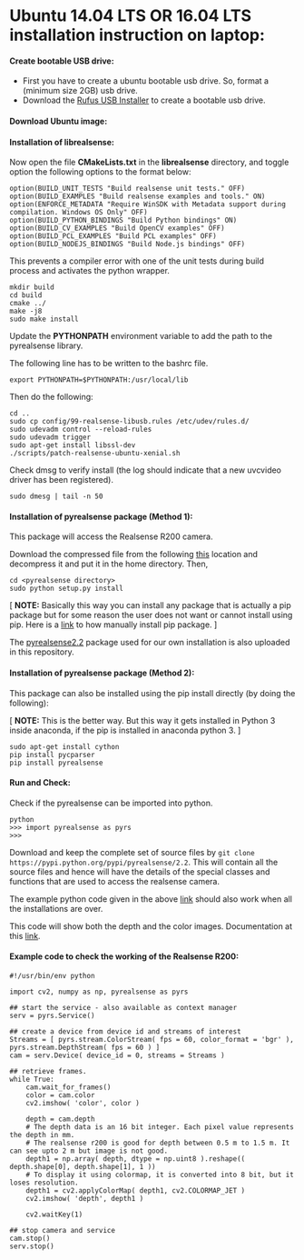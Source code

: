 # Ubuntu 14.04 LTS OR 16.04 LTS installation instruction on laptop:

#### Create bootable USB drive:
* First you have to create a ubuntu bootable usb drive. So, format a (minimum size 2GB) usb drive.
* Download the [Rufus USB Installer](https://rufus.akeo.ie/downloads/rufus-2.12.exe) to create a bootable usb drive.

#### Download Ubuntu image:


#### Installation of librealsense:

Now open the file **CMakeLists.txt** in the **librealsense** directory, and toggle option the following options to the format below:

```
option(BUILD_UNIT_TESTS "Build realsense unit tests." OFF)
option(BUILD_EXAMPLES "Build realsense examples and tools." ON)
option(ENFORCE_METADATA "Require WinSDK with Metadata support during compilation. Windows OS Only" OFF)
option(BUILD_PYTHON_BINDINGS "Build Python bindings" ON)
option(BUILD_CV_EXAMPLES "Build OpenCV examples" OFF)
option(BUILD_PCL_EXAMPLES "Build PCL examples" OFF)
option(BUILD_NODEJS_BINDINGS "Build Node.js bindings" OFF)
```

This prevents a compiler error with one of the unit tests during build process and activates the python wrapper.

```
mkdir build
cd build
cmake ../
make -j8 
sudo make install 
```

Update the **PYTHONPATH** environment variable to add the path to the pyrealsense library.

The following line has to be written to the bashrc file.
```
export PYTHONPATH=$PYTHONPATH:/usr/local/lib
```

Then do the following:

```
cd ..
sudo cp config/99-realsense-libusb.rules /etc/udev/rules.d/ 
sudo udevadm control --reload-rules 
sudo udevadm trigger 
sudo apt-get install libssl-dev 
./scripts/patch-realsense-ubuntu-xenial.sh 
```

Check dmsg to verify install (the log should indicate that a new uvcvideo driver has been registered).

```
sudo dmesg | tail -n 50 
```

#### Installation of pyrealsense package (Method 1):

This package will access the Realsense R200 camera.

Download the compressed file from the following [this](https://pypi.python.org/pypi/pyrealsense/2.2) location and decompress it and put it in the home directory.
Then, 

```
cd <pyrealsense directory>
sudo python setup.py install
```

[ **NOTE:** Basically this way you can install any package that is actually a pip package but for some reason the user does not want or cannot install using pip.
Here is a [link](https://stackoverflow.com/questions/13270877/how-to-manually-install-a-pypi-module-without-pip-easy-install) to how manually install pip package. ]

The [pyrealsense2.2](pyrealsense-2.2.tar.gz) package used for our own installation is also uploaded in this repository.

#### Installation of pyrealsense package (Method 2):

This package can also be installed using the pip install directly (by doing the following):

[ **NOTE:** This is the better way. But this way it gets installed in Python 3 inside anaconda, if the pip is installed in anaconda python 3. ]

```
sudo apt-get install cython
pip install pycparser
pip install pyrealsense
```

#### Run and Check:
Check if the pyrealsense can be imported into python.

```
python
>>> import pyrealsense as pyrs
>>>
```

Download and keep the complete set of source files by `git clone https://pypi.python.org/pypi/pyrealsense/2.2`.
This will contain all the source files and hence will have the details of the special classes and functions that are used to access the realsense camera. 

The example python code given in the above [link](https://pypi.python.org/pypi/pyrealsense/2.2) should also work when all the installations are over.

This code will show both the depth and the color images.
Documentation at this [link](http://pyrealsense.readthedocs.io/en/master/pyrealsense.html#module-pyrealsense.core).

#### Example code to check the working of the Realsense R200:

```
#!/usr/bin/env python

import cv2, numpy as np, pyrealsense as pyrs

## start the service - also available as context manager
serv = pyrs.Service()

## create a device from device id and streams of interest
Streams = [ pyrs.stream.ColorStream( fps = 60, color_format = 'bgr' ), pyrs.stream.DepthStream( fps = 60 ) ]
cam = serv.Device( device_id = 0, streams = Streams )

## retrieve frames.
while True:
    cam.wait_for_frames()
    color = cam.color
    cv2.imshow( 'color', color )
    
    depth = cam.depth   
    # The depth data is an 16 bit integer. Each pixel value represents the depth in mm. 
    # The realsense r200 is good for depth between 0.5 m to 1.5 m. It can see upto 2 m but image is not good.
    depth1 = np.array( depth, dtype = np.uint8 ).reshape(( depth.shape[0], depth.shape[1], 1 ))     
    # To display it using colormap, it is converted into 8 bit, but it loses resolution.
    depth1 = cv2.applyColorMap( depth1, cv2.COLORMAP_JET )
    cv2.imshow( 'depth', depth1 )
    
    cv2.waitKey(1)

## stop camera and service
cam.stop()
serv.stop()

```



